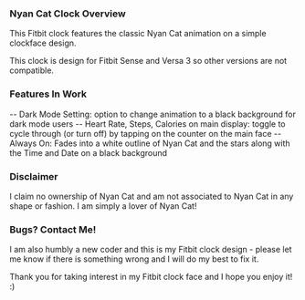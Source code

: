 ### Nyan Cat Clock Overview

This Fitbit clock features the classic Nyan Cat animation on a simple clockface design.

This clock is design for Fitbit Sense and Versa 3 so other versions are not compatible. 

### Features In Work

-- Dark Mode Setting: option to change animation to a black background for dark mode users
-- Heart Rate, Steps, Calories on main display: toggle to cycle through (or turn off) by tapping on the counter on the main face
-- Always On: Fades into a white outline of Nyan Cat and the stars along with the Time and Date on a black background

### Disclaimer

I claim no ownership of Nyan Cat and am not associated to Nyan Cat in any shape or fashion. I am simply a lover of Nyan Cat!

### Bugs? Contact Me!

I am also humbly a new coder and this is my Fitbit clock design - please let me know if there is something wrong and I will do my best to fix it. 

Thank you for taking interest in my Fitbit clock face and I hope you enjoy it! :)